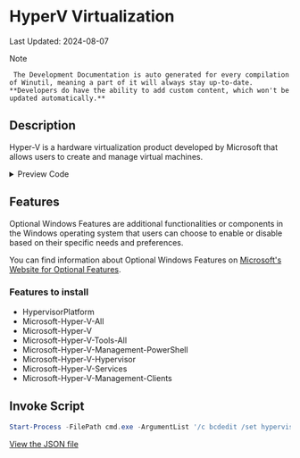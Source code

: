 # HyperV Virtualization

Last Updated: 2024-08-07


> [!NOTE]
     The Development Documentation is auto generated for every compilation of Winutil, meaning a part of it will always stay up-to-date. **Developers do have the ability to add custom content, which won't be updated automatically.**
## Description

Hyper-V is a hardware virtualization product developed by Microsoft that allows users to create and manage virtual machines.

<!-- BEGIN CUSTOM CONTENT -->

<!-- END CUSTOM CONTENT -->

<details>
<summary>Preview Code</summary>

```json
{
  "Content": "HyperV Virtualization",
  "Description": "Hyper-V is a hardware virtualization product developed by Microsoft that allows users to create and manage virtual machines.",
  "category": "Features",
  "panel": "1",
  "Order": "a011_",
  "feature": [
    "HypervisorPlatform",
    "Microsoft-Hyper-V-All",
    "Microsoft-Hyper-V",
    "Microsoft-Hyper-V-Tools-All",
    "Microsoft-Hyper-V-Management-PowerShell",
    "Microsoft-Hyper-V-Hypervisor",
    "Microsoft-Hyper-V-Services",
    "Microsoft-Hyper-V-Management-Clients"
  ],
  "InvokeScript": [
    "Start-Process -FilePath cmd.exe -ArgumentList '/c bcdedit /set hypervisorschedulertype classic' -Wait"
  ],
  "link": "https://christitustech.github.io/Winutil/dev/features/Features/hyperv"
}
```

</details>

## Features


Optional Windows Features are additional functionalities or components in the Windows operating system that users can choose to enable or disable based on their specific needs and preferences.


You can find information about Optional Windows Features on [Microsoft's Website for Optional Features](https://learn.microsoft.com/en-us/windows/client-management/client-tools/add-remove-hide-features?pivots=windows-11).

### Features to install
- HypervisorPlatform
- Microsoft-Hyper-V-All
- Microsoft-Hyper-V
- Microsoft-Hyper-V-Tools-All
- Microsoft-Hyper-V-Management-PowerShell
- Microsoft-Hyper-V-Hypervisor
- Microsoft-Hyper-V-Services
- Microsoft-Hyper-V-Management-Clients

## Invoke Script

```powershell
Start-Process -FilePath cmd.exe -ArgumentList '/c bcdedit /set hypervisorschedulertype classic' -Wait

```

<!-- BEGIN SECOND CUSTOM CONTENT -->

<!-- END SECOND CUSTOM CONTENT -->


[View the JSON file](https://github.com/ChrisTitusTech/Winutil/tree/main/config/feature.json)

